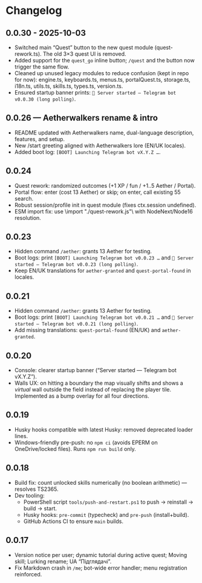 # Changelog

## 0.0.30 - 2025-10-03
- Switched main “Quest” button to the new quest module (quest-rework.ts). The old 3×3 quest UI is removed.
- Added support for the `quest_go` inline button; `/quest` and the button now trigger the same flow.
- Cleaned up unused legacy modules to reduce confusion (kept in repo for now): engine.ts, keyboards.ts, menus.ts, portalQuest.ts, storage.ts, i18n.ts, utils.ts, skills.ts, types.ts, version.ts.
- Ensured startup banner prints: `🚀 Server started — Telegram bot v0.0.30 (long polling)`.

## 0.0.26 — Aetherwalkers rename & intro
- README updated with Aetherwalkers name, dual-language description, features, and setup.
- New /start greeting aligned with Aetherwalkers lore (EN/UK locales).
- Added boot log: `[BOOT] Launching Telegram bot vX.Y.Z …`.

## 0.0.24
- Quest rework: randomized outcomes (+1 XP / fun / +1..5 Aether / Portal).
- Portal flow: enter (cost 13 Aether) or skip; on enter, call existing 55 search.
- Robust session/profile init in quest module (fixes ctx.session undefined).
- ESM import fix: use \import "./quest-rework.js"\ with NodeNext/Node16 resolution.

## 0.0.23
- Hidden command `/aether`: grants 13 Aether for testing.
- Boot logs: print `[BOOT] Launching Telegram bot v0.0.23 …` and `🚀 Server started — Telegram bot v0.0.23 (long polling)`.
- Keep EN/UK translations for `aether-granted` and `quest-portal-found` in locales.

## 0.0.21
- Hidden command `/aether`: grants 13 Aether for testing.
- Boot logs: print `[BOOT] Launching Telegram bot v0.0.21 …` and `🚀 Server started — Telegram bot v0.0.21 (long polling)`.
- Add missing translations: `quest-portal-found` (EN/UK) and `aether-granted`.

## 0.0.20
- Console: clearer startup banner (“Server started — Telegram bot vX.Y.Z”).
- Walls UX: on hitting a boundary the map visually shifts and shows a *virtual* wall outside the field
  instead of replacing the player tile. Implemented as a bump overlay for all four directions.

## 0.0.19
- Husky hooks compatible with latest Husky: removed deprecated loader lines.
- Windows-friendly pre-push: no `npm ci` (avoids EPERM on OneDrive/locked files). Runs `npm run build` only.

## 0.0.18
- Build fix: count unlocked skills numerically (no boolean arithmetic) — resolves TS2365.
- Dev tooling:
  - PowerShell script `tools/push-and-restart.ps1` to push → reinstall → build → start.
  - Husky hooks: `pre-commit` (typecheck) and `pre-push` (install+build).
  - GitHub Actions CI to ensure `main` builds.

## 0.0.17
- Version notice per user; dynamic tutorial during active quest; Moving skill; Lurking rename; UA “Підглядачі”.
- Fix Markdown crash in `/me`; bot-wide error handler; menu registration reinforced.
